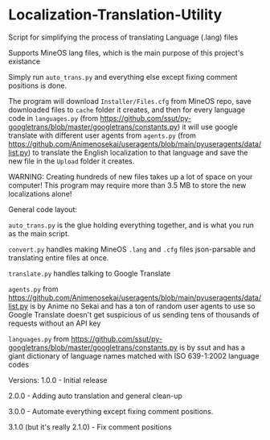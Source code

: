 # Localization-Translation-Utility
Script for simplifying the process of translating Language (.lang) files

Supports MineOS lang files, which is the main purpose of this project's existance

Simply run `auto_trans.py` and everything else except fixing comment positions is done.

The program will download `Installer/Files.cfg` from MineOS repo, save downloaded files
to `cache` folder it creates, and then for every language code in `languages.py` (from
https://github.com/ssut/py-googletrans/blob/master/googletrans/constants.py)
it will use google translate with different user agents from `agents.py` (from
https://github.com/Animenosekai/useragents/blob/main/pyuseragents/data/list.py) to translate
the English localization to that language and save the new file in the `Upload` folder
it creates.

WARNING: Creating hundreds of new files takes up a lot of space on your computer!
This program may require more than 3.5 MB to store the new localizations alone!


General code layout:

`auto_trans.py` is the glue holding everything together, and is what you run as the main script.

`convert.py` handles making MineOS `.lang` and `.cfg` files json-parsable and translating
entire files at once.

`translate.py` handles talking to Google Translate

`agents.py` from https://github.com/Animenosekai/useragents/blob/main/pyuseragents/data/list.py
is by Anime no Sekai and has a ton of random user agents to use so Google Translate
doesn't get suspicious of us sending tens of thousands of requests without an API key

`languages.py` from https://github.com/ssut/py-googletrans/blob/master/googletrans/constants.py
is by ssut and has a giant dictionary of language names matched with ISO 639-1:2002 language codes



Versions:
1.0.0 - Initial release

2.0.0 - Adding auto translation and general clean-up

3.0.0 - Automate everything except fixing comment positions.

3.1.0 (but it's really 2.1.0) - Fix comment positions
